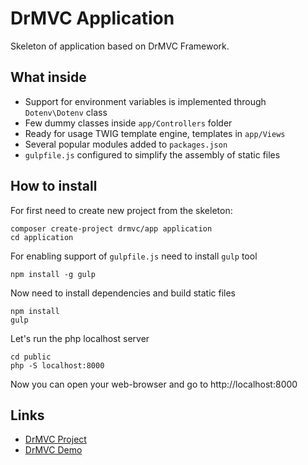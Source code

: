 # DrMVC Application

Skeleton of application based on DrMVC Framework.

## What inside

* Support for environment variables is implemented through `Dotenv\Dotenv` class
* Few dummy classes inside `app/Controllers` folder
* Ready for usage TWIG template engine, templates in `app/Views`
* Several popular modules added to `packages.json`
* `gulpfile.js` configured to simplify the assembly of static files

## How to install

For first need to create new project from the skeleton:

    composer create-project drmvc/app application
    cd application

For enabling support of `gulpfile.js` need to install `gulp` tool

    npm install -g gulp

Now need to install dependencies and build static files

    npm install
    gulp

Let's run the php localhost server

    cd public
    php -S localhost:8000

Now you can open your web-browser and go to http://localhost:8000

## Links

* [DrMVC Project](https://drmvc.com/)
* [DrMVC Demo](https://github.com/drmvc/demo)
